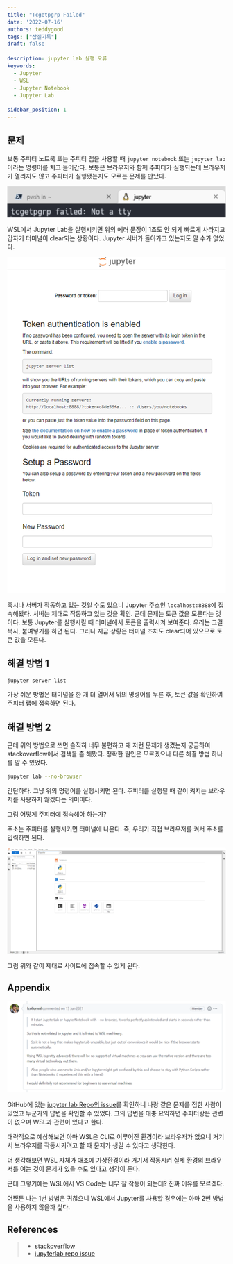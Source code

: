 ```yaml
---
title: "Tcgetpgrp Failed"
date: '2022-07-16'
authors: teddygood
tags: ["삽질기록"]
draft: false

description: jupyter lab 실행 오류
keywords:
  - Jupyter
  - WSL
  - Jupyter Notebook
  - Jupyter Lab

sidebar_position: 1
---
```


## 문제

보통 주피터 노트북 또는 주피터 랩을 사용할 때 `jupyter notebook` 또는 `jupyter lab`이라는 명령어를 치고 들어간다. 보통은 브라우저와 함께 주피터가 실행되는데 브라우저가 열리지도 않고 주피터가 실행됐는지도 모르는 문제를 만났다.

![문제](../assets/tcgetpgrp-failed.png)

WSL에서 Jupyter Lab을 실행시키면 위의 에러 문장이 1초도 안 되게 빠르게 사라지고 갑자기 터미널이 clear되는 상황이다. Jupyter 서버가 돌아가고 있는지도 알 수가 없었다. 

![주피터 로그인](../assets/jupyter-login.png)

혹시나 서버가 작동하고 있는 것일 수도 있으니 Jupyter 주소인 `localhost:8888`에 접속해봤다. 서버는 제대로 작동하고 있는 것을 확인. 근데 문제는 토큰 값을 모른다는 것이다. 보통 Jupyter를 실행시킬 때 터미널에서 토큰을 출력시켜 보여준다. 우리는 그걸 복사, 붙여넣기를 하면 된다. 그러나 지금 상황은 터미널 조차도 clear되어 있으므로 토큰 값을 모른다.

## 해결 방법 1

```
jupyter server list
```

가장 쉬운 방법은 터미널을 한 개 더 열어서 위의 명령어를 누른 후, 토큰 값을 확인하여 주피터 랩에 접속하면 된다.

## 해결 방법 2

근데 위의 방법으로 쓰면 솔직히 너무 불편하고 왜 저런 문제가 생겼는지 궁금하여 stackoverflow에서 검색을 좀 해봤다. 정확한 원인은 모르겠으나 다른 해결 방법 하나를 알 수 있었다.

```bash
jupyter lab --no-browser
```

간단하다. 그냥 위의 명령어를 실행시키면 된다. 주피터를 실행될 때 같이 켜지는 브라우저를 사용하지 않겠다는 의미이다.

그럼 어떻게 주피터에 접속해야 하는가?  

주소는 주피터를 실행시키면 터미널에 나온다. 즉, 우리가 직접 브라우저를 켜서 주소를 입력하면 된다. 

![주피터 랩](../assets/jupyter-lab.png)

그럼 위와 같이 제대로 사이트에 접속할 수 있게 된다.

## Appendix

![주피터 랩](../assets/github-issue-jupyter.png)

GitHub에 있는 [jupyter lab Repo의 issue](https://github.com/jupyterlab/jupyterlab/issues/10413)를 확인하니 나랑 같은 문제를 접한 사람이 있었고 누군가의 답변을 확인할 수 있었다. 그의 답변을 대충 요약하면 주피터랑은 관련이 없으며 WSL과 관련이 있다고 한다. 

대략적으로 예상해보면 아마 WSL은 CLI로 이루어진 환경이라 브라우저가 없으니 거기서 브라우저를 작동시키려고 할 때 문제가 생길 수 있다고 생각한다. 

더 생각해보면 WSL 자체가 애초에 가상환경이라 거기서 작동시켜 실제 환경의 브라우저를 여는 것이 문제가 있을 수도 있다고 생각이 든다. 

근데 그렇기에는 WSL에서 VS Code는 너무 잘 작동이 되는데? 진짜 이유를 모르겠다.

어쨌든 나는 1번 방법은 귀찮으니 WSL에서 Jupyter를 사용할 경우에는 아마 2번 방법을 사용하지 않을까 싶다.

## References

>- [stackoverflow](https://stackoverflow.com/questions/50882266/using-jupyter-with-windows-subsystem-for-linux)
>- [jupyterlab repo issue](https://github.com/jupyterlab/jupyterlab/issues/10413)